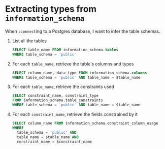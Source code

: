 # Extracting types from `information_schema`

When `:connect`ing to a Postgres database, I want to infer the table schemas. 

1. List all the tables

   ```sql
   SELECT table_name FROM information_schema.tables
   WHERE table_schema = 'public'
   ```

2. For each `table_name`, retrieve the table's columns and types

   ```sql
   SELECT column_name, data_type FROM information_schema.columns
   WHERE table_schema = 'public' AND table_name = $table_name
   ```

3. For each `table_name`, retrieve the constraints used

   ```sql
   SELECT constraint_name, constraint_type
   FROM information_schema.table_constraints
   WHERE table_schema = 'public' AND table_name = $table_name
   ```

4. For each `constraint_name`, retrieve the fields constrained by it

   ```sql
   SELECT column_name FROM information_schema.constraint_column_usage
   WHERE 
     table_schema = 'public' AND
     table_name = $table_name AND
     constraint_name = $constraint_name
   ```